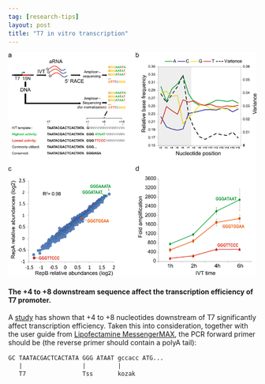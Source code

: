 ```yaml
---
tag: [research-tips]
layout: post
title: "T7 in vitro transcription"
---
```


![image-20210616150924753](/images/image-20210616150924753.png)

#### The +4 to +8 downstream sequence affect the transcription efficiency of T7 promoter.

<!--more-->

A [study](https://www.nature.com/articles/s42003-020-01167-x) has shown that +4 to +8 nucleotides downstream of T7 significantly affect transcription efficiency. Taken this into consideration, together with the user guide from [Lipofectamine MessengerMAX](https://www.thermofisher.cn/content/dam/LifeTech/global/life-sciences/CellCultureandTransfection/pdfs/Lipofectamine_MessengerMAX_man.pdf), the PCR forward primer should be (the reverse primer should contain a polyA tail): 

```
GC TAATACGACTCACTATA GGG ATAAT gccacc ATG...
   |                 |         |
   T7                Tss       kozak
```


